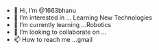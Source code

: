 - 👋 Hi, I’m @1663bhanu
- 👀 I’m interested in ... Learning New Technologies
- 🌱 I’m currently learning ...Robotics
- 💞️ I’m looking to collaborate on ...
- 📫 How to reach me ...gmail


<!---
1663bhanu/1663bhanu is a ✨ special ✨ repository because its `README.md` (this file) appears on your GitHub profile.
You can click the Preview link to take a look at your changes.
--->
